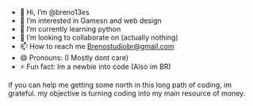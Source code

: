 - 👋 Hi, I’m @breno13es
- 👀 I’m interested in Gamesn and web design
- 🌱 I’m currently learning python
- 💞️ I’m looking to collaborate on (actually nothing)
- 📫 How to reach me Brenostudiobr@gmail.com
- 😄 Pronouns: (I Mostly dont care)
- ⚡ Fun fact: Im a newbie into code (Also im BR)

if you can help me getting some north in this long path of coding, im grateful.
my objective is turning coding into my main resource of money.
<!---
breno13es/breno13es is a ✨ special ✨ repository because its `README.md` (this file) appears on your GitHub profile.
You can click the Preview link to take a look at your changes.
--->
